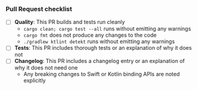 ### Pull Request checklist ###
<!-- Before submitting the PR, please address each item -->
- [ ] **Quality**: This PR builds and tests run cleanly
  - `cargo clean; cargo test --all` runs without emitting any warnings
  - `cargo fmt` does not produce any changes to the code
  - `./gradlew ktlint detekt` runs without emitting any warnings
- [ ] **Tests**: This PR includes thorough tests or an explanation of why it does not
- [ ] **Changelog**: This PR includes a changelog entry or an explanation of why it does not need one
  - Any breaking changes to Swift or Kotlin binding APIs are noted explicitly
